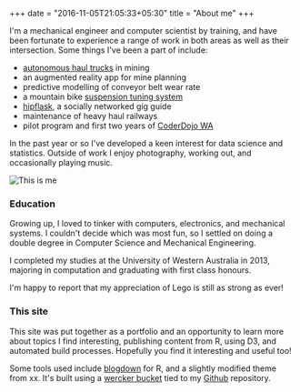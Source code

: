 +++
date = "2016-11-05T21:05:33+05:30"
title = "About me"
+++

I'm a mechanical engineer and computer scientist by training, and have been fortunate to experience a range of work in both areas as well as their intersection. Some things I've been a part of include:

- [autonomous haul trucks](https://thewest.com.au/news/wa/nobody-at-the-wheel-at-bhps-jimblebar-iron-ore-mine-site-ng-b88529442z) in mining
- an augmented reality app for mine planning
- predictive modelling of conveyor belt wear rate
- a mountain bike [suspension tuning system](https://www.quarq.com/)
- [hipflask](http://hello.hipflaskapp.com/), a socially networked gig guide
- maintenance of heavy haul railways
- pilot program and first two years of [CoderDojo WA](http://coderdojowa.org.au/)

In the past year or so I've developed a keen interest for data science and statistics. Outside of work I enjoy photography, working out, and occasionally playing music.

![This is me](/img/me.jpg)

### Education

Growing up, I loved to tinker with computers, electronics, and mechanical systems. I couldn't decide which was most fun, so I settled on doing a double degree in Computer Science and Mechanical Engineering.

I completed my studies at the University of Western Australia in 2013, majoring in computation and graduating with first class honours.

I'm happy to report that my appreciation of Lego is still as strong as ever!

### This site

This site was put together as a portfolio and an opportunity to learn more about topics I find interesting, publishing content from R, using D3, and automated build processes. Hopefully you find it interesting and useful too!

Some tools used include [blogdown](https://github.com/rstudio/blogdown) for R, and a slightly modified theme from xx.
It's built using a [wercker bucket](https://app.wercker.com/cwebby/cwebby/runs) tied to my [Github](https://github.com/callumwebb/cwebby) repository.
